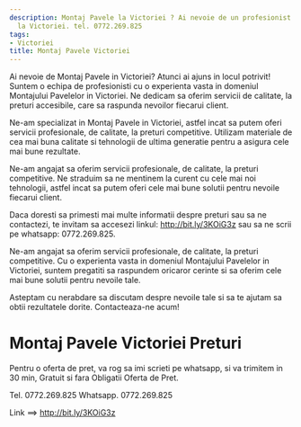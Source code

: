 ```yaml
---
description: Montaj Pavele la Victoriei ? Ai nevoie de un profesionist in Montaj Pavele
  la Victoriei. tel. 0772.269.825
tags:
- Victoriei
title: Montaj Pavele Victoriei
---
```




Ai nevoie de Montaj Pavele in Victoriei? Atunci ai ajuns in locul potrivit! Suntem o echipa de profesionisti cu o experienta vasta in domeniul Montajului Pavelelor in Victoriei. Ne dedicam sa oferim servicii de calitate, la preturi accesibile, care sa raspunda nevoilor fiecarui client.

Ne-am specializat in Montaj Pavele in Victoriei, astfel incat sa putem oferi servicii profesionale, de calitate, la preturi competitive. Utilizam materiale de cea mai buna calitate si tehnologii de ultima generatie pentru a asigura cele mai bune rezultate.

Ne-am angajat sa oferim servicii profesionale, de calitate, la preturi competitive. Ne straduim sa ne mentinem la curent cu cele mai noi tehnologii, astfel incat sa putem oferi cele mai bune solutii pentru nevoile fiecarui client.

Daca doresti sa primesti mai multe informatii despre preturi sau sa ne contactezi, te invitam sa accesezi linkul: http://bit.ly/3KOiG3z sau sa ne scrii pe whatsapp: 0772.269.825. 

Ne-am angajat sa oferim servicii profesionale, de calitate, la preturi competitive. Cu o experienta vasta in domeniul Montajului Pavelelor in Victoriei, suntem pregatiti sa raspundem oricaror cerinte si sa oferim cele mai bune solutii pentru nevoile tale.

Asteptam cu nerabdare sa discutam despre nevoile tale si sa te ajutam sa obtii rezultatele dorite. Contacteaza-ne acum!

# Montaj Pavele Victoriei Preturi
Pentru o oferta de pret, va rog sa imi scrieti pe whatsapp, si va trimitem in 30 min, Gratuit si fara Obligatii Oferta de Pret.

Tel. 0772.269.825
Whatsapp. 0772.269.825

Link ==> http://bit.ly/3KOiG3z